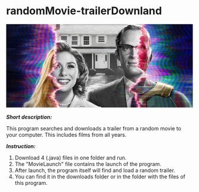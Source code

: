 # randomMovie-trailerDownland
![image](https://github.com/AlexaTesla/randomMovie-trailerDownland/blob/main/trailer.jpg)

***Short description:***

This program searches and downloads a trailer from a random movie to your computer. This includes films from all years.

***Instruction:***

1. Download 4 (.java) files in one folder and run.
2. The "MovieLaunch" file contains the launch of the program.
3. After launch, the program itself will find and load a random trailer.
4. You can find it in the downloads folder or in the folder with the files of this program.
